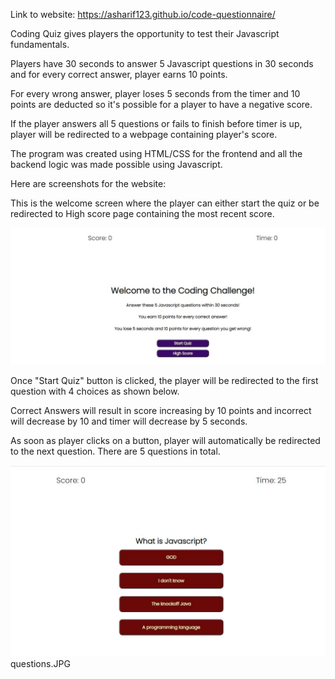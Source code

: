 Link to website: https://asharif123.github.io/code-questionnaire/

Coding Quiz gives players the opportunity to test their Javascript fundamentals.

Players have 30 seconds to answer 5 Javascript questions in 30 seconds and for every correct answer, player earns 10 points.

For every wrong answer, player loses 5 seconds from the timer and 10 points are deducted so it's possible for a player to have a negative score.

If the player answers all 5 questions or fails to finish before timer is up, player will be redirected to a webpage containing player's score.

The program was created using HTML/CSS for the frontend and all the backend logic was made possible using Javascript.

Here are screenshots for the website:

This is the welcome screen where the player can either start the quiz or be redirected to High score page containing the most recent score.

![alt text](./assets/images/main-page.JPG "main page")

Once "Start Quiz" button is clicked, the player will be redirected to the first question with 4 choices as shown below. 

Correct Answers will result in score increasing by 10 points and incorrect will decrease by 10 and timer will decrease by 5 seconds.

As soon as player clicks on a button, player will automatically be redirected to the next question. There are 5 questions in total.

![alt-text](./assets/images/questions.JPG "questions")
questions.JPG


